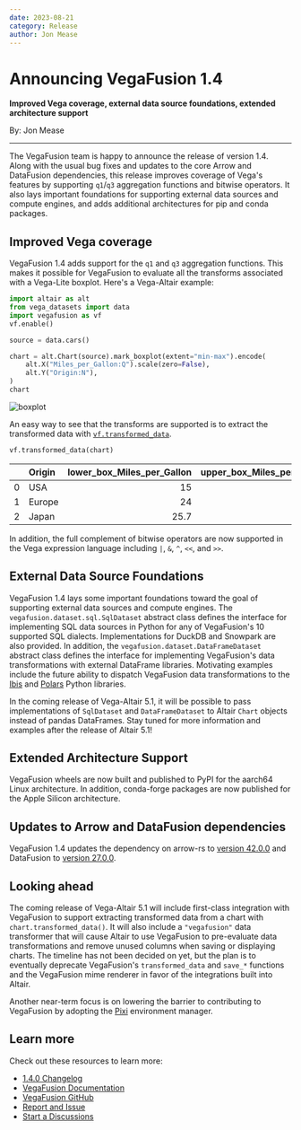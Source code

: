 ```yaml
---
date: 2023-08-21
category: Release
author: Jon Mease
---
```


# Announcing VegaFusion 1.4
**Improved Vega coverage, external data source foundations, extended architecture support**

By: Jon Mease

---

The VegaFusion team is happy to announce the release of version 1.4. Along with the usual bug fixes and updates to the core Arrow and DataFusion dependencies, this release improves coverage of Vega's features by supporting `q1`/`q3` aggregation functions and bitwise operators. It also lays important foundations for supporting external data sources and compute engines, and adds additional architectures for pip and conda packages.

## Improved Vega coverage
VegaFusion 1.4 adds support for the `q1` and `q3` aggregation functions. This makes it possible for VegaFusion to evaluate all the transforms associated with a Vega-Lite boxplot. Here's a Vega-Altair example:

```python
import altair as alt
from vega_datasets import data
import vegafusion as vf
vf.enable()

source = data.cars()

chart = alt.Chart(source).mark_boxplot(extent="min-max").encode(
    alt.X("Miles_per_Gallon:Q").scale(zero=False),
    alt.Y("Origin:N"),
)
chart
```
![boxplot](https://github.com/vegafusion/vegafusion.github.io/assets/15064365/acf29249-314d-4582-8176-80110690d452)

An easy way to see that the transforms are supported is to extract the transformed data with [`vf.transformed_data`](../../transformed_data.md).

```python
vf.transformed_data(chart)
```
|    | Origin   |   lower_box_Miles_per_Gallon |   upper_box_Miles_per_Gallon |   mid_box_Miles_per_Gallon |   lower_whisker_Miles_per_Gallon |   upper_whisker_Miles_per_Gallon |
|---:|:---------|-----------------------------:|-----------------------------:|---------------------------:|---------------------------------:|---------------------------------:|
|  0 | USA      |                         15   |                        24    |                       18.5 |                              9   |                             39   |
|  1 | Europe   |                         24   |                        30.65 |                       26.5 |                             16.2 |                             44.3 |
|  2 | Japan    |                         25.7 |                        34.05 |                       31.6 |                             18   |                             46.6 |

In addition, the full complement of bitwise operators are now supported in the Vega expression language including `|`, `&`, `^`, `<<`, and `>>`.

## External Data Source Foundations
VegaFusion 1.4 lays some important foundations toward the goal of supporting external data sources and compute engines. The `vegafusion.dataset.sql.SqlDataset` abstract class defines the interface for implementing SQL data sources in Python for any of VegaFusion's 10 supported SQL dialects. Implementations for DuckDB and Snowpark are also provided. In addition, the `vegafusion.dataset.DataFrameDataset` abstract class defines the interface for implementing VegaFusion's data transformations with external DataFrame libraries. Motivating examples include the future ability to dispatch VegaFusion data transformations to the [Ibis](https://ibis-project.org/) and [Polars](https://www.pola.rs/) Python libraries.

In the coming release of Vega-Altair 5.1, it will be possible to pass implementations of `SqlDataset` and `DataFrameDataset` to Altair `Chart` objects instead of pandas DataFrames. Stay tuned for more information and examples after the release of Altair 5.1!

## Extended Architecture Support
VegaFusion wheels are now built and published to PyPI for the aarch64 Linux architecture. In addition, conda-forge packages are now published for the Apple Silicon architecture.

## Updates to Arrow and DataFusion dependencies
VegaFusion 1.4 updates the dependency on arrow-rs to [version 42.0.0](https://github.com/apache/arrow-rs/blob/master/CHANGELOG-old.md#4200-2023-06-16) and DataFusion to [version 27.0.0](https://github.com/apache/arrow-datafusion/blob/main/dev/changelog/27.0.0.md). 

## Looking ahead
The coming release of Vega-Altair 5.1 will include first-class integration with VegaFusion to support extracting transformed data from a chart with `chart.transformed_data()`. It will also include a `"vegafusion"` data transformer that will cause Altair to use VegaFusion to pre-evaluate data transformations and remove unused columns when saving or displaying charts. The timeline has not been decided on yet, but the plan is to eventually deprecate VegaFusion's `transformed_data` and `save_*` functions and the VegaFusion mime renderer in favor of the integrations built into Altair.

Another near-term focus is on lowering the barrier to contributing to VegaFusion by adopting the [Pixi](https://prefix.dev/docs/pixi/overview) environment manager.

## Learn more
Check out these resources to learn more:
 - [1.4.0 Changelog](https://github.com/hex-inc/vegafusion/releases/tag/v1.4.0)
 - [VegaFusion Documentation](https://vegafusion.io/)
 - [VegaFusion GitHub](https://github.com/hex-inc/vegafusion)
 - [Report and Issue](https://github.com/hex-inc/vegafusion/issues)
 - [Start a Discussions](https://github.com/hex-inc/vegafusion/discussions)